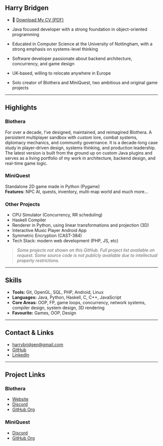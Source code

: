 ## Harry Bridgen
- 📄 [Download My CV (PDF)](https://github.com/harrybridgen/harrybridgen/blob/main/HarryBridgenCV.pdf)

- Java focused developer with a strong foundation in object-oriented programming
- Educated in Computer Science at the University of Nottingham, with a strong emphasis on systems-level thinking
- Software developer passionate about backend architecture, concurrency, and game design
- UK-based, willing to relocate anywhere in Europe
- Solo creator of Blothera and MiniQuest, two ambitious and original game projects

---

## Highlights

### Blothera
For over a decade, I’ve designed, maintained, and reimagined Blothera. A persistent multiplayer sandbox with custom lore, combat systems, diplomacy mechanics, and community governance. It is a decade-long case study in player-driven design, systems thinking, and production leadership. The latest version is built from the ground up on custom Java plugins and serves as a living portfolio of my work in architecture, backend design, and real-time game logic.

### MiniQuest
Standalone 2D game made in Python (Pygame)  
**Features**: NPC AI, quests, inventory, multi-map world and much more...

### Other Projects
- CPU Simulator (Concurrency, RR scheduling)  
- Haskell Compiler  
- Renderer in Python, using linear transformations and projection (3D)
- Interactive Music Player Android App  
- Symmetric Encryption (CAST-384)
- Tech Stack: modern web development (PHP, JS, etc)

> *Some projects not shown on this GitHub. Full project list available on request. Some source code is not publicly available due to intellectual property restrictions.*

---

## Skills

- **Tools:** Git, OpenGL, SQL, PHP, Android, Linux
- **Languages:** Java, Python, Haskell, C, C++, JavaScript  
- **Core Areas:** OOP, FP, game loops, concurrency, network systems, compiler design, system design, 3D rendering
- **Favourite:** Games, OOP, Design

---

## Contact & Links

- harrybridgen@gmail.com  
- [GitHub](https://github.com/harrybridgen)  
- [LinkedIn](https://www.linkedin.com/in/harrybridgen/)

---

## Project Links

### Blothera  
- [Website](https://blothera.com/)  
- [Discord](https://discord.gg/9dSgUYPz7h)  
- [GitHub Org](https://github.com/Blothera)

### MiniQuest  
- [Discord](https://discord.gg/TtPECbJTPX)  
- [GitHub Org](https://github.com/MiniQuestDEV)


